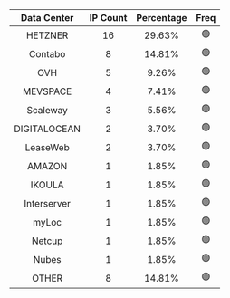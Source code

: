 | Data Center | IP Count | Percentage | Freq |
|:------------:|:--------:|:-----------:|:-----:|
| HETZNER | 16 | 29.63% | 🟢 |
| Contabo | 8 | 14.81% | 🟢 |
| OVH | 5 | 9.26% | 🟢 |
| MEVSPACE | 4 | 7.41% | 🟢 |
| Scaleway | 3 | 5.56% | 🟢 |
| DIGITALOCEAN | 2 | 3.70% | 🟢 |
| LeaseWeb | 2 | 3.70% | 🟢 |
| AMAZON | 1 | 1.85% | 🟢 |
| IKOULA | 1 | 1.85% | 🟢 |
| Interserver | 1 | 1.85% | 🟢 |
| myLoc | 1 | 1.85% | 🟢 |
| Netcup | 1 | 1.85% | 🟢 |
| Nubes | 1 | 1.85% | 🟢 |
| OTHER | 8 | 14.81% | 🟢 |
